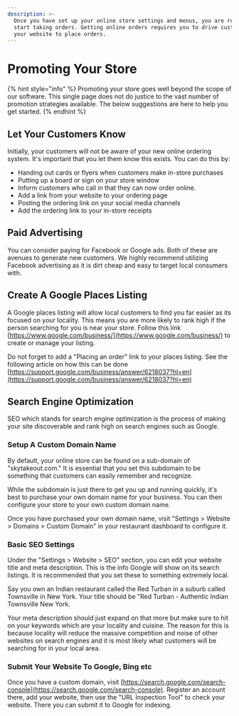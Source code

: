 ```yaml
---
description: >-
  Once you have set up your online store settings and menus, you are ready to
  start taking orders. Getting online orders requires you to drive customers to
  your website to place orders.
---
```


# Promoting Your Store

{% hint style="info" %}
Promoting your store goes well beyond the scope of our software. This single page does not do justice to the vast number of promotion strategies available. The below suggestions are here to help you get started.
{% endhint %}

## Let Your Customers Know

Initially, your customers will not be aware of your new online ordering system. It's important that you let them know this exists. You can do this by:

* Handing out cards or flyers when customers make in-store purchases
* Putting up a board or sign on your store window
* Inform customers who call in that they can now order online. 
* Add a link from your website to your ordering page
* Posting the ordering link on your social media channels
* Add the ordering link to your in-store receipts

## Paid Advertising

You can consider paying for Facebook or Google ads. Both of these are avenues to generate new customers. We highly recommend utilizing Facebook advertising as it is dirt cheap and easy to target local consumers with.

## Create A Google Places Listing

A Google places listing will allow local customers to find you far easier as its focused on your locality. This means you are more likely to rank high if the person searching for you is near your store. Follow this link [https://www.google.com/business/](https://www.google.com/business/) to create or manage your listing.

Do not forget to add a "Placing an order" link to your places listing. See the following article on how this can be done [https://support.google.com/business/answer/6218037?hl=en](https://support.google.com/business/answer/6218037?hl=en)

## Search Engine Optimization

SEO which stands for search engine optimization is the process of making your site discoverable and rank high on search engines such as Google.

### Setup A Custom Domain Name

By default, your online store can be found on a sub-domain of "skytakeout.com." It is essential that you set this subdomain to be something that customers can easily remember and recognize.

While the subdomain is just there to get you up and running quickly, it's best to purchase your own domain name for your business. You can then configure your store to your own custom domain name.

Once you have purchased your own domain name, visit "Settings &gt; Website &gt; Domains &gt; Custom Domain" in your restaurant dashboard to configure it.

### Basic SEO Settings

Under the "Settings &gt; Website &gt; SEO" section, you can edit your website title and meta description. This is the info Google will show on its search listings. It is recommended that you set these to something extremely local.

Say you own an Indian restaurant called the Red Turban in a suburb called Townsville in New York. Your title should be "Red Turban - Authentic Indian Townsville New York.

Your meta description should just expand on that more but make sure to hit on your keywords which are your locality and cuisine. The reason for this is because locality will reduce the massive competition and noise of other websites on search engines and it is most likely what customers will be searching for in your local area.

### Submit Your Website To Google, Bing etc

Once you have a custom domain, visit [https://search.google.com/search-console](https://search.google.com/search-console). Register an account there, add your website, then use the "URL Inspection Tool" to check your website. There you can submit it to Google for indexing.



